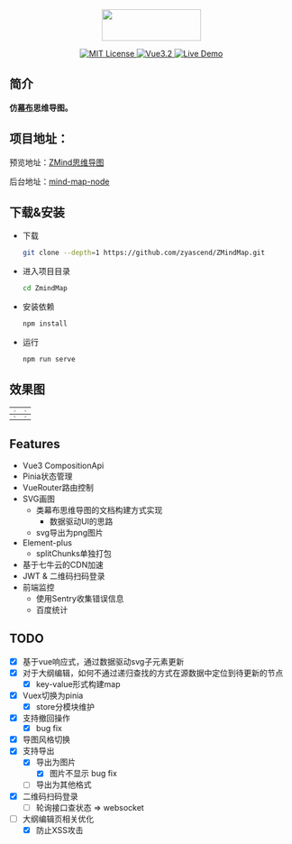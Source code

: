 <div align="center">
<img src="https://cdn.kimjisoo.cn/pic/logo.png" align="center" width="176" height="56"/>
</div>  
  
  
<p align="center">
    <a href="./LICENSE">
        <img src="https://img.shields.io/github/license/zyascend/ZMindMap" alt="MIT License" />
    </a>
    <a href="https://v3.cn.vuejs.org/">
        <img src="https://img.shields.io/badge/vue.js-3.2-green" alt="Vue3.2">
    </a>
    <a href="https://map.kimjisoo.cn">
        <img src="https://img.shields.io/badge/🚀-open--in--browser-blueviolet" alt="Live Demo">
    </a>
</p>

## 简介
**仿[幕布](https://mubu.com)思维导图。**  

## 项目地址：

预览地址：[ZMind思维导图](https://map.kimjisoo.cn)

后台地址：[mind-map-node](https://github.com/zyascend/mind-map-node)  

## 下载&安装

- 下载

  ```bash
  git clone --depth=1 https://github.com/zyascend/ZMindMap.git
  ```

- 进入项目目录
  ```bash
  cd ZmindMap
  ```
- 安装依赖

  ```bash
  npm install
  ```

- 运行
  ```bash
  npm run serve
  ```
## 效果图

| <img src="https://github.com/zyascend/ZMindMap/blob/main/assets/export01.png?raw=true" style="zoom:20%;" /> | <img src="https://github.com/zyascend/ZMindMap/blob/main/assets/export01.png?raw=true" style="zoom:20%;" /> |
| :------------------------------------------------------------------------------: | -------------------------------------------------------------------------------- |
| <img src="https://github.com/zyascend/ZMindMap/blob/main/assets/export01.png?raw=true" style="zoom:20%;" /> | <img src="https://github.com/zyascend/ZMindMap/blob/main/assets/export01.png?raw=true" style="zoom:20%;" /> |




## Features
- Vue3 CompositionApi
- Pinia状态管理
- VueRouter路由控制
- SVG画图
  - 类幕布思维导图的文档构建方式实现
    - 数据驱动UI的思路
  - svg导出为png图片 
- Element-plus
  - splitChunks单独打包
- 基于七牛云的CDN加速
- JWT & 二维码扫码登录
- 前端监控
  - 使用Sentry收集错误信息
  - 百度统计

## TODO
- [x] 基于vue响应式，通过数据驱动svg子元素更新
- [x] 对于大纲编辑，如何不通过递归查找的方式在源数据中定位到待更新的节点
  - [x] key-value形式构建map
- [x] Vuex切换为pinia
  - [x] store分模块维护
- [x] 支持撤回操作
  - [x] bug fix
- [x] 导图风格切换
- [x] 支持导出
  - [x] 导出为图片
    - [x] 图片不显示 bug fix
  - [ ] 导出为其他格式
- [x] 二维码扫码登录
  - [ ] 轮询接口查状态 => websocket
- [ ] 大纲编辑页相关优化
  - [x] 防止XSS攻击
